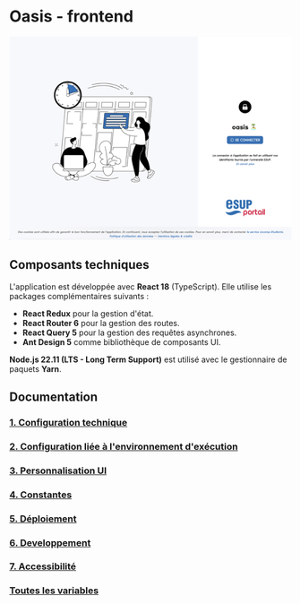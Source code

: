 # Oasis - frontend

![Page d'accueil](../docs/frontend/images/accueil.png)

## Composants techniques

L'application est développée avec **React 18** (TypeScript). Elle utilise les packages complémentaires suivants :

- **React Redux** pour la gestion d'état.
- **React Router 6** pour la gestion des routes.
- **React Query 5** pour la gestion des requêtes asynchrones.
- **Ant Design 5** comme bibliothèque de composants UI.

**Node.js 22.11 (LTS - Long Term Support)** est utilisé avec le gestionnaire de paquets **Yarn**.

## Documentation

### [1. Configuration technique](../docs/frontend/configuration.md)
### [2. Configuration liée à l'environnement d'exécution](../docs/frontend/configuration-environnement.md)
### [3. Personnalisation UI](../docs/frontend/personnalisation-ui.md)
### [4. Constantes](../docs/frontend/constantes.md)
### [5. Déploiement](../docs/frontend/deploiement.md)
### [6. Developpement](../docs/frontend/developpement.md)
### [7. Accessibilité](../docs/frontend/accessibilite.md)

### [Toutes les variables](../docs/frontend/variables.md)